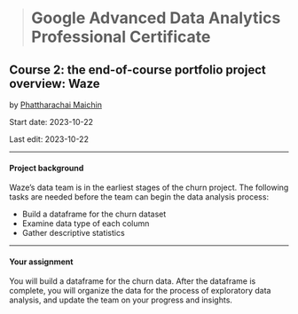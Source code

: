 > # Google Advanced Data Analytics Professional Certificate

## **Course 2: the end-of-course portfolio project overview: Waze**

by [Phattharachai Maichin](https://www.linkedin.com/in/phattharachai-m/)

Start date: 2023-10-22

Last edit: 2023-10-22
***
#### Project background
Waze’s data team is in the earliest stages of the churn project. The following tasks are needed before the team can begin the data analysis process:
  + Build a dataframe for the churn dataset
  + Examine data type of each column
  + Gather descriptive statistics
___
#### Your assignment
You will build a dataframe for the churn data. After the dataframe is complete, you will organize the data for the process of exploratory data analysis, 
and update the team on your progress and insights.



